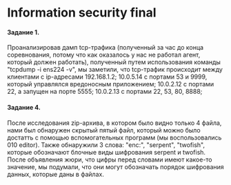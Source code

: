 # Information security final

#### Задание 1.

Проанализировав дамп tcp-трафика (полученный за час до конца соревнования, потому что как оказалось у нас не работал агент, который должен работать), полученный путем использования команды "tcpdump -i ens224 -v", мы заметили, что tcp-трафик происходит между клиентами с ip-адресами 192.168.1.2; 10.0.5.14 с портами 53 и 9999, который управлялся вредоносным приложением; 10.0.2.12 с портами 22, а запущен на порте 5555; 10.0.2.13 с портами 22, 53, 80, 8888; 



#### Задание 4.

После исследования zip-архива, в котором было видно только 4 файла, нами был обнаружен скрытый пятый файл, который можно было достатть с помощью вспомогательных программ (мы воспользовались 010 editor). Также обнаружили 3 слова: "enc:", "serpent", "twofish", которые обозначают блочные виды шифрования serpent и twofish. После объявления жюри, что цифры перед словами имеют какое-то значение, мы подумали, что они могут обозначать порядок шифрования данных, которые даны в файлах.
